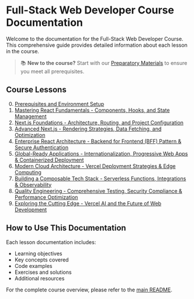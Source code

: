 # Full-Stack Web Developer Course Documentation

Welcome to the documentation for the Full-Stack Web Developer Course. This comprehensive guide provides detailed information about each lesson in the course.

> 📚 **New to the course?** Start with our [Preparatory Materials](./lesson-0-elementary.md) to ensure you meet all prerequisites.

## Course Lessons

0. [Prerequisites and Environment Setup](./lesson-0-elementary.md)
1. [Mastering React Fundamentals - Components, Hooks, and State Management](./lesson-1-react-fundamentals.md)
2. [Next.js Foundations - Architecture, Routing, and Project Configuration](./lesson-2-nextjs-basics.md)
3. [Advanced Next.js - Rendering Strategies, Data Fetching, and Optimization](./lesson-3-nextjs-full.md)
4. [Enterprise React Architecture - Backend for Frontend (BFF) Pattern & Secure Authentication](./lesson-4-enterprise-react-1.md)
5. [Global-Ready Applications - Internationalization, Progressive Web Apps & Containerized Deployment](./lesson-5-enterprise-react-2.md)
6. [Modern Cloud Architecture - Vercel Deployment Strategies & Edge Computing](./lesson-6-vercel-1.md)
7. [Building a Composable Tech Stack - Serverless Functions, Integrations & Observability](./lesson-7-vercel-2.md)
8. [Quality Engineering - Comprehensive Testing, Security Compliance & Performance Optimization](./lesson-8-qa-testing.md)
9. [Exploring the Cutting Edge - Vercel AI and the Future of Web Development](./lesson-9-bonus-v0.md)

## How to Use This Documentation

Each lesson documentation includes:

- Learning objectives
- Key concepts covered
- Code examples
- Exercises and solutions
- Additional resources

For the complete course overview, please refer to the [main README](../README.md).
